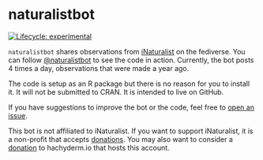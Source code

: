 
<!-- README.md is generated from README.Rmd. Please edit that file -->

# naturalistbot

<!-- badges: start -->

[![Lifecycle:
experimental](https://img.shields.io/badge/lifecycle-experimental-orange.svg)](https://lifecycle.r-lib.org/articles/stages.html#experimental)
<!-- badges: end -->

`naturalistbot` shares observations from
[iNaturalist](https://inaturalist.org) on the fediverse. You can follow
[@naturalistbot](https://hachyderm.io/naturalistbot) to see the code in
action. Currently, the bot posts 4 times a day, observations that were
made a year ago.

The code is setup as an R package but there is no reason for you to
install it. It will not be submitted to CRAN. It is intended to live on
GitHub.

If you have suggestions to improve the bot or the code, feel free to
[open an
issue](https://github.com/fmichonneau/naturalistbot/issues/new/).

This bot is not affiliated to iNaturalist. If you want to support
iNaturalist, it is a non-profit that accepts
[donations](https://www.inaturalist.org/donate). You may also want to
consider a [donation](https://community.hachyderm.io/docs/thank-you/) to
hachyderm.io that hosts this account.
